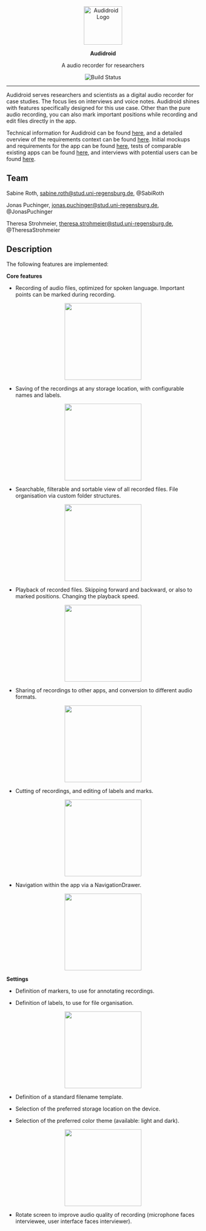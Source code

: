 <div align="center">
    <img src="requirements/mockups/Icon_round.svg" alt="Audidroid Logo" width=100 />
</div>

<div align="center">
    <p><strong>Audidroid</strong></p>
    <p>A audio recorder for researchers</p>
    <img src="https://github.com/UniRegensburg/ase-abschlussprojekte-ws1920-digitales-tonbandgerat-fur-feldstudien/workflows/Minimal%20Android%20CI%20Workflow/badge.svg" alt="Build Status" />
</div>

---

Audidroid serves researchers and scientists as a digital audio recorder for case studies.
The focus lies on interviews and voice notes.
Audidroid shines with features specifically designed for this use case.
Other than the pure audio recording, you can also mark important positions while recording and edit files directly in the app.

Technical information for Audidroid can be found [here](./docs/Setup.md), and a detailed overview of the requirements context can be found [here](./docs/Overview.md).
Initial mockups and requirements for the app can be found [here](./requirements/mockups), tests of comparable existing apps can be found [here](./requirements/App-Tests), and interviews with potential users can be found [here](./requirements/Interviews).


## Team

Sabine Roth, sabine.roth@stud.uni-regensburg.de, @SabiRoth

Jonas Puchinger, jonas.puchinger@stud.uni-regensburg.de, @JonasPuchinger

Theresa Strohmeier, theresa.strohmeier@stud.uni-regensburg.de, @TheresaStrohmeier


## Description

The following features are implemented:

**Core features**

- Recording of audio files, optimized for spoken language. Important points can be marked during recording.

<div style="text-align:center"><img src="requirements/Screenshots/rec.jpg" width=200 /></div>

- Saving of the recordings at any storage location, with configurable names and labels.

<div style="text-align:center"><img src="requirements/Screenshots/save.jpg" width=200 /></div>

- Searchable, filterable and sortable view of all recorded files. File organisation via custom folder structures.

<div style="text-align:center"><img src="requirements/Screenshots/files.png" width=200 /></div>

- Playback of recorded files. Skipping forward and backward, or also to marked positions. Changing the playback speed.

<div style="text-align:center"><img src="requirements/Screenshots/play.jpg" width=200 /></div>

- Sharing of recordings to other apps, and conversion to different audio formats.

<div style="text-align:center"><img src="requirements/Screenshots/export.jpg" width=200 /></div>

- Cutting of recordings, and editing of labels and marks.

<div style="text-align:center"><img src="requirements/Screenshots/edit.jpg" width=200 /></div>

- Navigation within the app via a NavigationDrawer.

<div style="text-align:center"><img src="requirements/Screenshots/nav.jpg" width=200 /></div>


**Settings**

- Definition of markers, to use for annotating recordings.

- Definition of labels, to use for file organisation.

<div style="text-align:center"><img src="requirements/Screenshots/labels.jpg" width=200 /></div>

- Definition of a standard filename template.

- Selection of the preferred storage location on the device.

- Selection of the preferred color theme (available: light and dark).

<div style="text-align:center"><img src="requirements/Screenshots/settings.jpg" width=200 /></div>

- Rotate screen to improve audio quality of recording (microphone faces interviewee, user interface faces interviewer).
